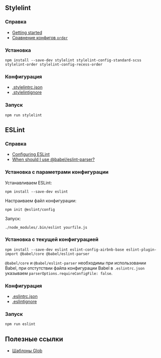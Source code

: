 ## Stylelint

### Справка

* [Getting started](https://github.com/stylelint/stylelint/blob/HEAD/docs/user-guide/get-started.md)
* [Сравнение конфигов `order`](https://www.npmtrends.com/stylelint-config-idiomatic-order-vs-stylelint-config-property-sort-order-smacss-vs-stylelint-config-recess-order-vs-stylelint-config-rational-order)

### Установка

`npm install --save-dev stylelint stylelint-config-standard-scss stylelint-order stylelint-config-recess-order`

### Конфигурация

* [.stylelintrc.json](.stylelintrc.json)
* [.stylelintignore](.stylelintignore)

### Запуск

`npm run stylelint`

## ESLint

### Справка

* [Configuring ESLint](https://eslint.org/docs/user-guide/configuring/)
* [When should I use @babel/eslint-parser?](https://www.npmjs.com/package/@babel/eslint-parser)

### Установка с параметрами конфигурации

Устанавливаем ESLint:

`npm install --save-dev eslint`

Настраиваем файл конфигурации:

`npm init @eslint/config`

Запуск:

`./node_modules/.bin/eslint yourfile.js`

### Установка с текущей конфигурацией

`npm install --save-dev eslint eslint-config-airbnb-base eslint-plugin-import @babel/core @babel/eslint-parser`

`@babel/core` и `@babel/eslint-parser` необходимы при использовании Babel, при отстутствии файла конфигурации Babel
в `.eslintrc.json` указываем `parserOptions.requireConfigFile: false`.

### Конфигурация

* [.eslintrc.json](.eslintrc.json)
* [.eslintignore](.eslintignore)

### Запуск

`npm run eslint`

## Полезные ссылки

* [Шаблоны Glob](https://github.com/isaacs/node-glob#glob-primer)
